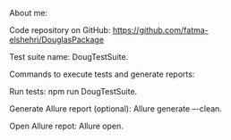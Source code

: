About me:

Code repository on GitHub: https://github.com/fatma-elshehri/DouglasPackage

Test suite name: DougTestSuite.

Commands to execute tests and generate reports:

Run tests: npm run DougTestSuite.

Generate Allure report (optional): Allure generate –-clean.

Open Allure repot: Allure open.
